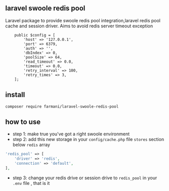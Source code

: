 ## laravel swoole redis pool

Laravel package to provide swoole redis pool integration,laravel redis pool cache and session driver. Aims to avoid redis server timeout exception

```$xslt
    public $config = [
        'host' => '127.0.0.1',
        'port' => 6379,
        'auth' => '',
        'dbIndex' => 0,
        'poolSize' => 64,
        'read_timeout' => 0.0,
        'timeout' => 0.0,
        'retry_interval' => 100,
        'retry_times' => 3,
    ];
```

## install

`composer require farmani/laravel-swoole-redis-pool`

## how to use
* step 1: make true you've got a right swoole environment
* step 2: add this new storage in your `config/cache.php` file `stores` section below `redis` array

```php
'redis_pool' => [
    'driver' => 'redis',
    'connection' => 'default',
],
```
* step 3: change your redis drive or session drive to `redis_pool` in your `.env` file , that is it
